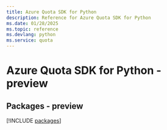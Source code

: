 ```yaml
---
title: Azure Quota SDK for Python
description: Reference for Azure Quota SDK for Python
ms.date: 01/28/2025
ms.topic: reference
ms.devlang: python
ms.service: quota
---
```

# Azure Quota SDK for Python - preview
## Packages - preview
[!INCLUDE [packages](quota-index.md)]